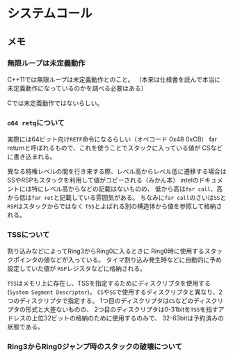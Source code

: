 # システムコール

## メモ

### 無限ループは未定義動作

C++11では無限ループは未定義動作とのこと。
（本来は仕様書を読んで本当に未定義動作になっているのかを調べる必要はある）

Cでは未定義動作ではないらしい。

### `o64 retq`について

実際には64ビット向け`RETF`命令になるらしい（オペコード 0x48 0xCB）
far returnと呼ばれるもので、これを使うことでスタックに入っている値が
CSなどに書き込まれる。

異なる特権レベルの間を行き来する際、レベル高からレベル低に遷移する場合は
SSやRSPもスタックを利用して値がコピーされる（みかん本）
intelのドキュメントには特にレベル高からなどの記載はないものの、
低から高は`far call`、高から低は`far ret`と記載している雰囲気がある。
ちなみに`far call`のさいは`SS`と`RSP`はスタックからではなく
`TSS`とよばれる別の構造体から値を参照して格納される。

### TSSについて

割り込みなどによってRing3からRing0に入るときに
Ring0時に使用するスタックポインタの値などが入っている。
タイマ割り込み発生時などに自動的に予め設定していた値が
`RSP`レジスタなどに格納される。

`TSS`はメモリ上に存在し、TSSを指定するためにディスクリプタを使用する(`System Segment Descriptor`)。
`CS`や`SS`で使用するディスクリプタと異なり、2つのディスクリプタで指定する。
1つ目のディスクリプタは`CS`などのディスクリプタの形式と大差ないものの、
2つ目のディスクリプタは0-31bitを`TSS`を指すアドレスの上位32ビットの格納のために使用するのみで、
32-63bitは予約済みの状態である。

### Ring3からRing0ジャンプ時のスタックの破壊について
